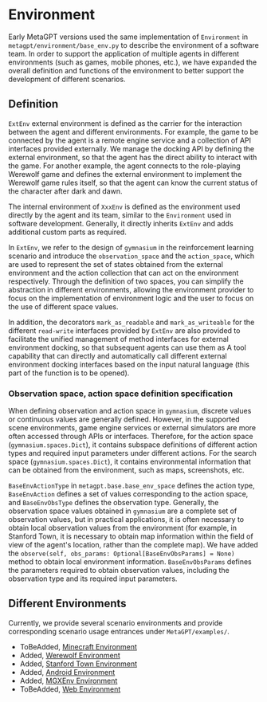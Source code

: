 # Environment

Early MetaGPT versions used the same implementation of `Environment` in `metagpt/environment/base_env.py` to describe the environment of a software team. In order to support the application of multiple agents in different environments (such as games, mobile phones, etc.), we have expanded the overall definition and functions of the environment to better support the development of different scenarios.

## Definition

`ExtEnv` external environment is defined as the carrier for the interaction between the agent and different environments. For example, the game to be connected by the agent is a remote engine service and a collection of API interfaces provided externally. We manage the docking API by defining the external environment, so that the agent has the direct ability to interact with the game. For another example, the agent connects to the role-playing Werewolf game and defines the external environment to implement the Werewolf game rules itself, so that the agent can know the current status of the character after dark and dawn.

The internal environment of `XxxEnv` is defined as the environment used directly by the agent and its team, similar to the `Environment` used in software development. Generally, it directly inherits `ExtEnv` and adds additional custom parts as required.

In `ExtEnv`, we refer to the design of `gymnasium` in the reinforcement learning scenario and introduce the `observation_space` and the `action_space`, which are used to represent the set of states obtained from the external environment and the action collection that can act on the environment respectively. Through the definition of two spaces, you can simplify the abstraction in different environments, allowing the environment provider to focus on the implementation of environment logic and the user to focus on the use of different space values.

In addition, the decorators `mark_as_readable` and `mark_as_writeable` for the different `read-write` interfaces provided by `ExtEnv` are also provided to facilitate the unified management of method interfaces for external environment docking, so that subsequent agents can use them as A tool capability that can directly and automatically call different external environment docking interfaces based on the input natural language (this part of the function is to be opened).

### Observation space, action space definition specification

When defining observation and action space in `gymnasium`, discrete values ​​or continuous values ​​are generally defined. However, in the supported scene environments, game engine services or external simulators are more often accessed through APIs or interfaces. Therefore, for the action space (`gymnasium.spaces.Dict`), it contains subspace definitions of different action types and required input parameters under different actions. For the search space (`gymnasium.spaces.Dict`), it contains environmental information that can be obtained from the environment, such as maps, screenshots, etc.

`BaseEnvActionType` in `metagpt.base.base_env_space` defines the action type, `BaseEnvAction` defines a set of values ​​corresponding to the action space, and `BaseEnvObsType` defines the observation type.
Generally, the observation space values ​​obtained in `gymnasium` are a complete set of observation values, but in practical applications, it is often necessary to obtain local observation values ​​from the environment (for example, in Stanford Town, it is necessary to obtain map information within the field of view of the agent's location, rather than the complete map). We have added the `observe(self, obs_params: Optional[BaseEnvObsParams] = None)` method to obtain local environment information. `BaseEnvObsParams` defines the parameters required to obtain observation values, including the observation type and its required input parameters.

## Different Environments

Currently, we provide several scenario environments and provide corresponding scenario usage entrances under `MetaGPT/examples/`.

- ToBeAdded, [Minecraft Environment](./minecraft.md)
- Added, [Werewolf Environment](./werewolf.md)
- Added, [Stanford Town Environment](./stanford_town.md)
- Added, [Android Environment](./android.md)
- Added, [MGXEnv Environment](./mgx.md)
- ToBeAdded, [Web Environment](./web.md)
